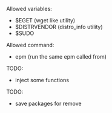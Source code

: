 
Allowed variables:
* $EGET (wget like utility)
* $DISTRVENDOR (distro_info utility)
* $SUDO

Allowed command:
* epm (run the same epm called from)

TODO:
* inject some functions

TODO:
* save packages for remove
